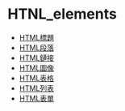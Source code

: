 <!DOCTYPE html PUBLIC "-//W3C//DTD XHTML 1.0 Strict//EN" "http://www.w3.org/TR/xhtml1/DTD/xhtml1-strict.dtd">
<html xmlns="http://www.w3.org/1999/xhtml" xml:lang="zh-TW">
  <head>
    <meta charset="UTF-8" name="viewport" content="width=device-width,initial-scale=1.0"/>
    <link rel="stylesheet" href="../notes.css?v1.1.1" media="screen,projection"/>
    <title>HTNL_elements</title>
  </head>
  <body>
    <h1>HTNL_elements</h1>
    <ul>
      <li><a href="./Headings.md">HTML標題</a></li>
      <li><a href="./Paragraphs.md">HTML段落</a></li>
      <li><a href="./Links.md">HTML鏈接</a></li>
      <li><a href="./Images.md">HTML圖像</a></li>
      <li><a href="./Tables.md">HTML表格</a></li>
      <li><a href="./Lists.md">HTML列表</a></li>
      <li><a href="./Froms.md">HTML表單</a></li>
    </ul>
  </body>
</html>
